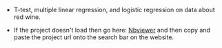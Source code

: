 - T-test, multiple linear regression, and logistic regression on data about red wine.

- If the project doesn't load then go here: [Nbviewer](https://nbviewer.jupyter.org/) and then copy and paste the project url onto the search bar on the website.